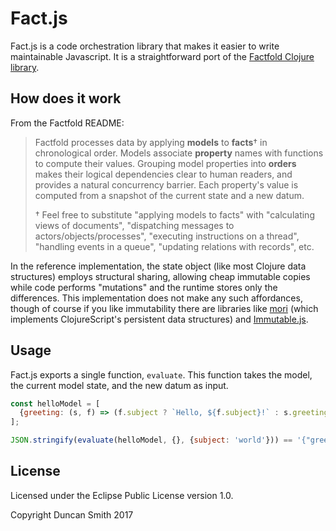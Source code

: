 # Fact.js

Fact.js is a code orchestration library that makes it easier to write maintainable Javascript. It is a straightforward port of the [Factfold Clojure library](https://github.com/notduncansmith/factfold).

## How does it work

From the Factfold README:

> Factfold processes data by applying **models** to **facts**† in chronological order. Models associate **property** names with functions to compute their values. Grouping model properties into **orders** makes their logical dependencies clear to human readers, and provides a natural concurrency barrier. Each property's value is computed from a snapshot of the current state and a new datum.
>
> † Feel free to substitute "applying models to facts" with "calculating views of documents", "dispatching messages to actors/objects/processes", "executing instructions on a thread", "handling events in a queue", "updating relations with records", etc.

In the reference implementation, the state object (like most Clojure data structures) employs structural sharing, allowing cheap immutable copies while code performs "mutations" and the runtime stores only the differences. This implementation does not make any such affordances, though of course if you like immutability there are libraries like [mori](https://github.com/swannodette/mori) (which implements ClojureScript's persistent data structures) and [Immutable.js](https://facebook.github.io/immutable-js/).

## Usage

Fact.js exports a single function, `evaluate`. This function takes the model, the current model state, and the new datum as input.

```js
const helloModel = [
  {greeting: (s, f) => (f.subject ? `Hello, ${f.subject}!` : s.greeting)},
];

JSON.stringify(evaluate(helloModel, {}, {subject: 'world'})) == '{"greeting":"Hello, world!"}'
```

## License

Licensed under the Eclipse Public License version 1.0.

Copyright Duncan Smith 2017